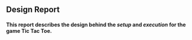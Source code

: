 
## Design Report

#### This report describes the design behind the *setup* and *execution* for the game Tic Tac Toe.
